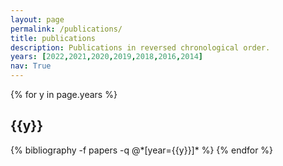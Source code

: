 ```yaml
---
layout: page
permalink: /publications/
title: publications
description: Publications in reversed chronological order.
years: [2022,2021,2020,2019,2018,2016,2014]
nav: True
---
```


<div class="publications">

{% for y in page.years %}
  <h2 class="year">{{y}}</h2>
  {% bibliography -f papers -q @*[year={{y}}]* %}
{% endfor %}

</div>
